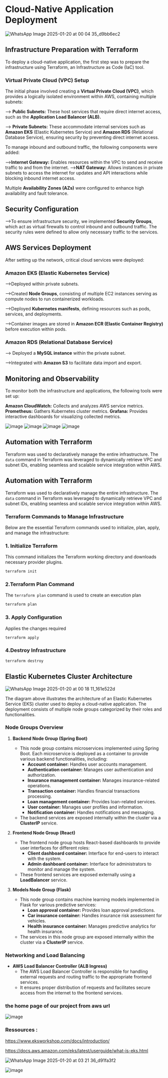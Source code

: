 # Cloud-Native Application Deployment
![WhatsApp Image 2025-01-20 at 00 04 35_d9bb6ec2](https://github.com/user-attachments/assets/d0c47e92-e642-4c24-b597-47eb28ad435a)



## Infrastructure Preparation with Terraform
To deploy a cloud-native application, the first step was to prepare the infrastructure using Terraform, an Infrastructure as Code (IaC) tool.

### Virtual Private Cloud (VPC) Setup
The initial phase involved creating a **Virtual Private Cloud (VPC)**, which provides a logically isolated environment within AWS, containing multiple subnets:

--> **Public Subnets:** These host services that require direct internet access, such as the **Application Load Balancer (ALB).**

--> **Private Subnets:** These accommodate internal services such as **Amazon EKS** (Elastic Kubernetes Service) and **Amazon RDS** (Relational Database Service), ensuring security by preventing direct internet access.

To manage inbound and outbound traffic, the following components were added:

 -->**Internet Gateway:** Enables resources within the VPC to send and receive traffic to and from the internet.
 -->**NAT Gateway:** Allows instances in private subnets to access the internet for updates and API interactions while blocking inbound internet access.

Multiple **Availability Zones (AZs)** were configured to enhance high availability and fault tolerance.

## Security Configuration
-->To ensure infrastructure security, we implemented **Security Groups**, which act as virtual firewalls to control inbound and outbound traffic. The security rules were defined to allow only necessary traffic to the services.

## AWS Services Deployment
After setting up the network, critical cloud services were deployed:

### Amazon EKS (Elastic Kubernetes Service)

 -->Deployed within private subnets.
 
 -->Created **Node Groups**, consisting of multiple EC2 instances serving as compute nodes to run containerized workloads.
 
 -->Deployed **Kubernetes manifests**, defining resources such as pods, services, and deployments.
 
 -->Container images are stored in **Amazon ECR (Elastic Container Registry)** before execution within pods.

### Amazon RDS (Relational Database Service)

 --> Deployed a **MySQL instance** within the private subnet.
 
 -->Integrated with **Amazon S3** to facilitate data import and export.

## Monitoring and Observability
To monitor both the infrastructure and applications, the following tools were set up:

 **Amazon CloudWatch:** Collects and analyzes AWS service metrics.
 **Prometheus:** Gathers Kubernetes cluster metrics.
 **Grafana:** Provides interactive dashboards for visualizing collected metrics.

![image](https://github.com/user-attachments/assets/fdd88721-e5e8-4002-9820-826678b96d32)
![image](https://github.com/user-attachments/assets/a3bc3ba7-1de2-4746-b7c2-2eff7c2b4e97)
![image](https://github.com/user-attachments/assets/40fc7632-b828-4931-b2db-b8327de5c43d)
![image](https://github.com/user-attachments/assets/361e2ff0-a1c4-4ce4-9f4a-70256c56fb5c)





## Automation with Terraform
Terraform was used to declaratively manage the entire infrastructure. The `data` command in Terraform was leveraged to dynamically retrieve VPC and subnet IDs, enabling seamless and scalable service integration within AWS.

## Automation with Terraform
Terraform was used to declaratively manage the entire infrastructure. The `data` command in Terraform was leveraged to dynamically retrieve VPC and subnet IDs, enabling seamless and scalable service integration within AWS.

### Terraform Commands to Manage Infrastructure

Below are the essential Terraform commands used to initialize, plan, apply, and manage the infrastructure:

### 1. Initialize Terraform  
This command initializes the Terraform working directory and downloads necessary provider plugins.  
```bash
terraform init
```
### 2.Terraform Plan Command

The `terraform plan` command is used to create an execution plan
```bash
terraform plan
```
### 3. Apply Configuration
Applies the changes required 
```bash
terraform apply
```
### 4.Destroy Infrastructure
```bash
terraform destroy
```



## Elastic Kubernetes Cluster Architecture
![WhatsApp Image 2025-01-20 at 00 18 11_161e522d](https://github.com/user-attachments/assets/cebfcf4b-5b46-4784-9748-18f2edd22a62)


The diagram above illustrates the architecture of an Elastic Kubernetes Service (EKS) cluster used to deploy a cloud-native application. The deployment consists of multiple node groups categorized by their roles and functionalities.

### Node Groups Overview

1. **Backend Node Group (Spring Boot)**  
   - This node group contains microservices implemented using Spring Boot. Each microservice is deployed as a container to provide various backend functionalities, including:  
     - **Account container:** Handles user accounts management.  
     - **Authentication container:** Manages user authentication and authorization.  
     - **Insurance management container:** Manages insurance-related operations.  
     - **Transaction container:** Handles financial transactions processing.  
     - **Loan management container:** Provides loan-related services.  
     - **User container:** Manages user profiles and information.  
     - **Notification container:** Handles notifications and messaging.  
   - The backend services are exposed internally within the cluster via a **ClusterIP** service.

2. **Frontend Node Group (React)**  
   - The frontend node group hosts React-based dashboards to provide user interfaces for different roles:  
     - **Client dashboard container:** Interface for end-users to interact with the system.  
     - **Admin dashboard container:** Interface for administrators to monitor and manage the system.  
   - These frontend services are exposed externally using a **LoadBalancer** service.

3. **Models Node Group (Flask)**  
   - This node group contains machine learning models implemented in Flask for various predictive services:  
     - **Loan approval container:** Provides loan approval predictions.  
     - **Car insurance container:** Handles insurance risk assessment for vehicles.  
     - **Health insurance container:** Manages predictive analytics for health insurance.  
   - The services in this node group are exposed internally within the cluster via a **ClusterIP** service.

### Networking and Load Balancing

- **AWS Load Balancer Controller (ALB Ingress)**  
  - The AWS Load Balancer Controller is responsible for handling external requests and routing traffic to the appropriate frontend services.  
  - It ensures proper distribution of requests and facilitates secure access from the internet to the frontend services.


### the home page of our project from aws url 
![image](https://github.com/user-attachments/assets/41209654-d017-43f1-9924-4844105e9d7c)

### Ressources :
https://www.eksworkshop.com/docs/introduction/

https://docs.aws.amazon.com/eks/latest/userguide/what-is-eks.html

![WhatsApp Image 2025-01-20 at 03 21 36_d91fa3f2](https://github.com/user-attachments/assets/4839e15c-da26-4c56-a9b2-b7ef1c35c2eb)

![image](https://github.com/user-attachments/assets/4f2e5627-603d-4bec-b8ad-55286fabfa91)











